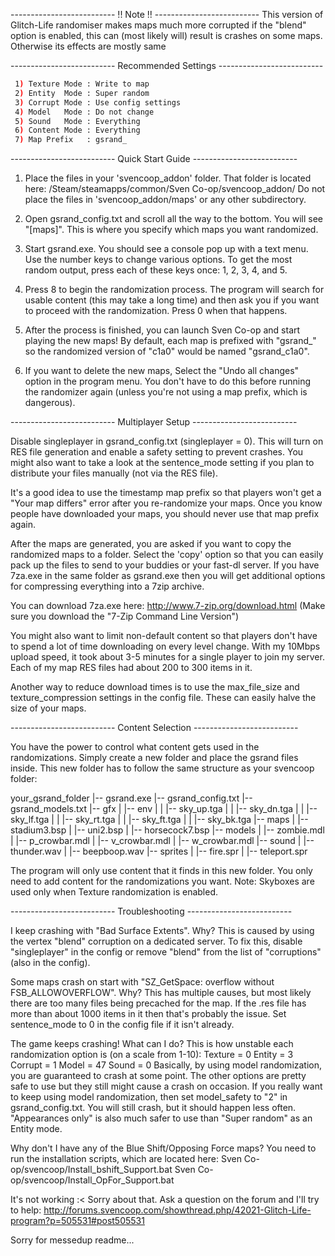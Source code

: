 
-------------------------- !! Note !! -------------------------- 
This version of Glitch-Life randomiser makes maps much more corrupted
if the "blend" option is enabled, this can (most likely will) result is crashes 
on some maps. Otherwise its effects are mostly same


-------------------------- Recommended Settings --------------------------
```bash
 1) Texture Mode : Write to map
 2) Entity  Mode : Super random
 3) Corrupt Mode : Use config settings
 4) Model   Mode : Do not change
 5) Sound   Mode : Everything
 6) Content Mode : Everything
 7) Map Prefix   : gsrand_
 ```


-------------------------- Quick Start Guide --------------------------

1) Place the files in your 'svencoop_addon' folder. That folder is located here:
   /Steam/steamapps/common/Sven Co-op/svencoop_addon/
   Do not place the files in 'svencoop_addon/maps' or any other subdirectory.
   
2) Open gsrand_config.txt and scroll all the way to the bottom. You will
   see "[maps]". This is where you specify which maps you want randomized.
  
3) Start gsrand.exe. You should see a console pop up with a text menu.
   Use the number keys to change various options. To get the most random
   output, press each of these keys once: 1, 2, 3, 4, and 5.
   
4) Press 8 to begin the randomization process. The program will search
   for usable content (this may take a long time) and then ask you if
   you want to proceed with the randomization. Press 0 when that happens.

5) After the process is finished, you can launch Sven Co-op and start 
   playing the new maps! By default, each map is prefixed with "gsrand_"
   so the randomized version of "c1a0" would be named "gsrand_c1a0".
   
6) If you want to delete the new maps, Select the "Undo all changes" option
   in the program menu. You don't have to do this before running the randomizer
   again (unless you're not using a map prefix, which is dangerous).
   
   
-------------------------- Multiplayer Setup --------------------------   

Disable singleplayer in gsrand_config.txt (singleplayer = 0). This will
turn on RES file generation and enable a safety setting to prevent crashes. 
You might also want to take a look at the sentence_mode setting if you plan 
to distribute your files manually (not via the RES file).

It's a good idea to use the timestamp map prefix so that players won't get
a "Your map differs" error after you re-randomize your maps. Once you know
people have downloaded your maps, you should never use that map prefix again.

After the maps are generated, you are asked if you want to copy the
randomized maps to a folder. Select the 'copy' option so that you can easily
pack up the files to send to your buddies or your fast-dl server. If you have
7za.exe in the same folder as gsrand.exe then you will get additional options 
for compressing everything into a 7zip archive.

You can download 7za.exe here: http://www.7-zip.org/download.html
(Make sure you download the "7-Zip Command Line Version")

You might also want to limit non-default content so that players don't have
to spend a lot of time downloading on every level change. With my 10Mbps
upload speed, it took about 3-5 minutes for a single player to join my server. 
Each of my map RES files had about 200 to 300 items in it.

Another way to reduce download times is to use the max_file_size and
texture_compression settings in the config file. These can easily
halve the size of your maps.

-------------------------- Content Selection -------------------------- 

You have the power to control what content gets used in the randomizations.
Simply create a new folder and place the gsrand files inside. This new
folder has to follow the same structure as your svencoop folder:

   your_gsrand_folder
    |-- gsrand.exe
    |-- gsrand_config.txt
    |-- gsrand_models.txt
    |-- gfx
    |    |-- env
    |    |    |-- sky_up.tga
    |    |    |-- sky_dn.tga
    |    |    |-- sky_lf.tga
    |    |    |-- sky_rt.tga
    |    |    |-- sky_ft.tga
    |    |    |-- sky_bk.tga
    |-- maps
    |    |-- stadium3.bsp
    |    |-- uni2.bsp
    |    |-- horsecock7.bsp
    |-- models
    |    |-- zombie.mdl
    |    |-- p_crowbar.mdl
    |    |-- v_crowbar.mdl
    |    |-- w_crowbar.mdl
    |-- sound
    |    |-- thunder.wav
    |    |-- beepboop.wav
    |-- sprites
    |    |-- fire.spr
    |    |-- teleport.spr

The program will only use content that it finds in this new folder.
You only need to add content for the randomizations you want.
Note: Skyboxes are used only when Texture randomization is enabled.


-------------------------- Troubleshooting -------------------------- 

I keep crashing with "Bad Surface Extents". Why?
   This is caused by using the vertex "blend" corruption on a dedicated server.
   To fix this, disable "singleplayer" in the config or remove "blend" from the
   list of "corruptions" (also in the config). 

Some maps crash on start with "SZ_GetSpace: overflow without FSB_ALLOWOVERFLOW". Why?
   This has multiple causes, but most likely there are too many files being precached
   for the map. If the .res file has more than about 1000 items in it then that's 
   probably the issue. Set sentence_mode to 0 in the config file if it isn't already.

The game keeps crashing! What can I do?
   This is how unstable each randomization option is (on a scale from 1-10):
       Texture = 0
       Entity  = 3
       Corrupt = 1
       Model   = 47
       Sound   = 0
   Basically, by using model randomization, you are guaranteed to crash
   at some point. The other options are pretty safe to use but they still
   might cause a crash on occasion. If you really want to keep using model
   randomization, then set model_safety to "2" in gsrand_config.txt. 
   You will still crash, but it should happen less often. "Appearances only"
   is also much safer to use than "Super random" as an Entity mode.
   
Why don't I have any of the Blue Shift/Opposing Force maps?
   You need to run the installation scripts, which are located here:
       Sven Co-op/svencoop/Install_bshift_Support.bat
       Sven Co-op/svencoop/Install_OpFor_Support.bat
   
It's not working :<
   Sorry about that. Ask a question on the forum and I'll try to help:
   http://forums.svencoop.com/showthread.php/42021-Glitch-Life-program?p=505531#post505531
 
Sorry for messedup readme...
